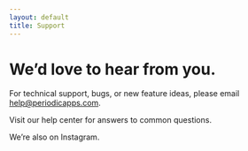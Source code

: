 ```yaml
---
layout: default
title: Support
---
```


# We’d love to hear from you.

For technical support, bugs, or new feature ideas, please email help@periodicapps.com.

Visit our help center for answers to common questions.

We’re also on Instagram.
